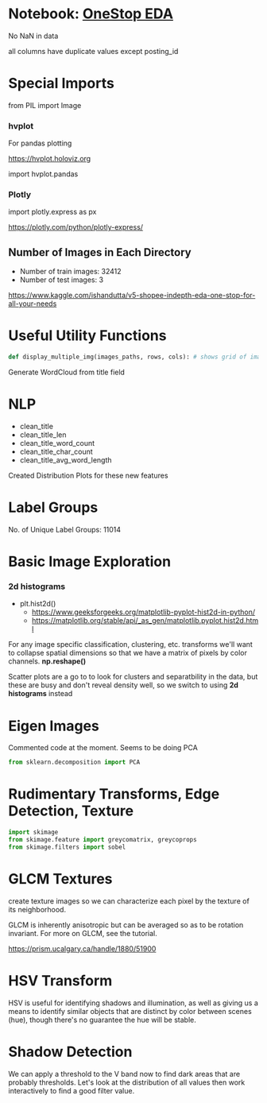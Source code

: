 # Notebook: [OneStop EDA](https://www.kaggle.com/ishandutta/v5-shopee-indepth-eda-one-stop-for-all-your-needs)

No NaN in data

all columns have duplicate values except posting_id

# Special Imports

from PIL import Image

### hvplot

For pandas plotting

https://hvplot.holoviz.org

import hvplot.pandas


### Plotly 

import plotly.express as px


https://plotly.com/python/plotly-express/

## Number of Images in Each Directory

- Number of train images: 32412
- Number of test images:  3

https://www.kaggle.com/ishandutta/v5-shopee-indepth-eda-one-stop-for-all-your-needs

# Useful Utility Functions

```python
def display_multiple_img(images_paths, rows, cols): # shows grid of images
```

Generate WordCloud from title field


# NLP

- clean_title
- clean_title_len
- clean_title_word_count
- clean_title_char_count
- clean_title_avg_word_length

Created Distribution Plots for these new features 


# Label Groups

No. of Unique Label Groups: 11014

# Basic Image Exploration

### 2d histograms

- plt.hist2d()
   - https://www.geeksforgeeks.org/matplotlib-pyplot-hist2d-in-python/
   - https://matplotlib.org/stable/api/_as_gen/matplotlib.pyplot.hist2d.html


For any image specific classification, clustering, etc. transforms we'll want to collapse spatial dimensions so that we have a matrix of pixels by color channels. **np.reshape()**


Scatter plots are a go to to look for clusters and separatbility in the data, but these are busy and don't reveal density well, so we switch to using **2d histograms** instead

# Eigen Images

Commented code at the moment.  Seems to be doing PCA

```python
from sklearn.decomposition import PCA
```

# Rudimentary Transforms, Edge Detection, Texture

```python
import skimage
from skimage.feature import greycomatrix, greycoprops
from skimage.filters import sobel
```

# GLCM Textures

create texture images so we can characterize each pixel by the texture of its neighborhood.

GLCM is inherently anisotropic but can be averaged so as to be rotation invariant. For more on GLCM, see the tutorial.

https://prism.ucalgary.ca/handle/1880/51900

# HSV Transform

HSV is useful for identifying shadows and illumination, as well as giving us a means to identify similar objects that are distinct by color between scenes (hue), though there's no guarantee the hue will be stable.

# Shadow Detection

We can apply a threshold to the V band now to find dark areas that are probably thresholds. Let's look at the distribution of all values then work interactively to find a good filter value.



